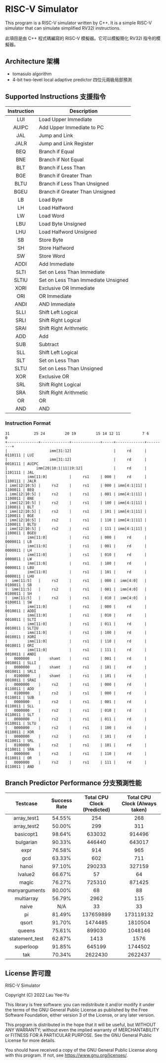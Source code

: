 # RISC-V Simulator

This program is a RISC-V simulator written by C++.  It is a simple RISC-V
simulator that can simulate simplified RV32I instructions.

此項目是由 C++ 程式碼編寫的 RISC-V 模擬器。它可以模擬簡化 RV32I 指令的模擬器。

## Architecture 架構
- tomasulo algorithm
- 4-bit two-level local adaptive predictor 四位元兩級局部預測

## Supported Instructions 支援指令
| Instruction | Description                         |
|:-----------:|-------------------------------------|
|     LUI     | Load Upper Immediate                |
|    AUIPC    | Add Upper Immediate to PC           |
|     JAL     | Jump and Link                       |
|    JALR     | Jump and Link Register              |
|     BEQ     | Branch if Equal                     |
|     BNE     | Branch if Not Equal                 |
|     BLT     | Branch if Less Than                 |
|     BGE     | Branch if Greater Than              |
|    BLTU     | Branch if Less Than Unsigned        |
|    BGEU     | Branch if Greater Than Unsigned     |
|     LB      | Load Byte                           |
|     LH      | Load Halfword                       |
|     LW      | Load Word                           |
|     LBU     | Load Byte Unsigned                  |
|     LHU     | Load Halfword Unsigned              |
|     SB      | Store Byte                          |
|     SH      | Store Halfword                      |
|     SW      | Store Word                          |
|    ADDI     | Add Immediate                       |
|    SLTI     | Set on Less Than Immediate          |
|    SLTIU    | Set on Less Than Immediate Unsigned |
|    XORI     | Exclusive OR Immediate              |
|     ORI     | OR Immediate                        |
|    ANDI     | AND Immediate                       |
|    SLLI     | Shift Left Logical                  |
|    SRLI     | Shift Right Logical                 |
|    SRAI     | Shift Right Arithmetic              |
|     ADD     | Add                                 |
|     SUB     | Subtract                            |
|     SLL     | Shift Left Logical                  |
|     SLT     | Set on Less Than                    |
|    SLTU     | Set on Less Than Unsigned           |
|     XOR     | Exclusive OR                        |
|     SRL     | Shift Right Logical                 |
|     SRA     | Shift Right Arithmetic              |
|     OR      | OR                                  |
|     AND     | AND                                 |

### Instruction Format
```text
31           25 24         20 19         15 14 12 11          7 6       0
+--------------+-------------+-------------+-----+-------------+---------+
|                   imm[31:12]                   |     rd      | 0110111 | LUI
|                   imm[31:12]                   |     rd      | 0010111 | AUIPC
|             imm[20|10:1|11|19:12]              |     rd      | 1101111 | JAL
|         imm[11:0]          |     rs1     | 000 |     rd      | 1100111 | JALR 
| imm[12|10:5] |     rs2     |     rs1     | 000 | imm[4:1|11] | 1100011 | BEQ
| imm[12|10:5] |     rs2     |     rs1     | 001 | imm[4:1|11] | 1100011 | BNE
| imm[12|10:5] |     rs2     |     rs1     | 100 | imm[4:1|11] | 1100011 | BLT
| imm[12|10:5] |     rs2     |     rs1     | 101 | imm[4:1|11] | 1100011 | BGE
| imm[12|10:5] |     rs2     |     rs1     | 110 | imm[4:1|11] | 1100011 | BLTU
| imm[12|10:5] |     rs2     |     rs1     | 111 | imm[4:1|11] | 1100011 | BGEU
|         imm[11:0]          |     rs1     | 000 |     rd      | 0000011 | LB
|         imm[11:0]          |     rs1     | 001 |     rd      | 0000011 | LH
|         imm[11:0]          |     rs1     | 010 |     rd      | 0000011 | LW
|         imm[11:0]          |     rs1     | 100 |     rd      | 0000011 | LBU
|         imm[11:0]          |     rs1     | 101 |     rd      | 0000011 | LHU
|  imm[11:5]   |     rs2     |     rs1     | 000 |  imm[4:0]   | 0100011 | SB
|  imm[11:5]   |     rs2     |     rs1     | 001 |  imm[4:0]   | 0100011 | SH
|  imm[11:5]   |     rs2     |     rs1     | 010 |  imm[4:0]   | 0100011 | SW
|         imm[11:0]          |     rs1     | 000 |     rd      | 0010011 | ADDI
|         imm[11:0]          |     rs1     | 010 |     rd      | 0010011 | SLTI
|         imm[11:0]          |     rs1     | 011 |     rd      | 0010011 | SLTIU
|         imm[11:0]          |     rs1     | 100 |     rd      | 0010011 | XORI
|         imm[11:0]          |     rs1     | 110 |     rd      | 0010011 | ORI
|         imm[11:0]          |     rs1     | 111 |     rd      | 0010011 | ANDI
|   0000000    |    shamt    |     rs1     | 001 |     rd      | 0010011 | SLLI
|   0000000    |    shamt    |     rs1     | 101 |     rd      | 0010011 | SRLI
|   0100000    |    shamt    |     rs1     | 101 |     rd      | 0010011 | SRAI
|   0000000    |     rs2     |     rs1     | 000 |     rd      | 0110011 | ADD
|   0100000    |     rs2     |     rs1     | 000 |     rd      | 0110011 | SUB
|   0000000    |     rs2     |     rs1     | 001 |     rd      | 0110011 | SLL
|   0000000    |     rs2     |     rs1     | 010 |     rd      | 0110011 | SLT
|   0000000    |     rs2     |     rs1     | 011 |     rd      | 0110011 | SLTU
|   0000000    |     rs2     |     rs1     | 100 |     rd      | 0110011 | XOR
|   0000000    |     rs2     |     rs1     | 101 |     rd      | 0110011 | SRL
|   0100000    |     rs2     |     rs1     | 101 |     rd      | 0110011 | SRA
|   0000000    |     rs2     |     rs1     | 110 |     rd      | 0110011 | OR
|   0000000    |     rs2     |     rs1     | 111 |     rd      | 0110011 | AND
```

## Branch Predictor Performance 分支預測性能
|    Testcase    | Success Rate | Total CPU Clock (Predicted) | Total CPU Clock (Always taken) |
|:--------------:|:------------:|:---------------------------:|:------------------------------:|
|  array_test1   |    54.55%    |             254             |              268               |
|  array_test2   |    50.00%    |             299             |              311               |
|   basicopt1    |    98.64%    |           633032            |             914496             |
|   bulgarian    |    90.33%    |           446440            |             643017             |
|      expr      |    76.58%    |             914             |              965               |
|      gcd       |    63.33%    |             602             |              711               |
|     hanoi      |    97.10%    |           290233            |             327159             |
|    lvalue2     |    66.67%    |             57              |               64               |
|     magic      |    76.27%    |           725310            |             871425             |
| manyarguments  |    80.00%    |             68              |               88               |
|   multiarray   |    56.79%    |            2962             |              115               |
|     naive      |     N/A      |             33              |               33               |
|       pi       |    81.49%    |          137659899          |           173119132            |
|     qsort      |    91.70%    |           1474485           |            1810504             |
|     queens     |    75.61%    |           899030            |            1048146             |
| statement_test |    62.87%    |            1413             |              1576              |
|   superloop    |    91.85%    |           645199            |            1744502             |
|      tak       |    70.34%    |           2622430           |            2622437             |

## License 許可證

RISC-V Simulator

Copyright (C) 2022  Lau Yee-Yu

This library is free software: you can redistribute it and/or modify
it under the terms of the GNU General Public License as published by
the Free Software Foundation, either version 3 of the License, or
any later version.

This program is distributed in the hope that it will be useful,
but WITHOUT ANY WARRANTY; without even the implied warranty of
MERCHANTABILITY or FITNESS FOR A PARTICULAR PURPOSE.  See the
GNU General Public License for more details.

You should have received a copy of the GNU General Public License
along with this program.  If not, see <https://www.gnu.org/licenses/>.
